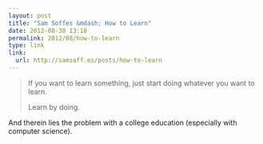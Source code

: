 ```yaml
---
layout: post
title: "Sam Soffes &mdash; How to Learn"
date: 2012-08-30 13:18
permalink: 2012/08/how-to-learn
type: link
link: 
  url: http://samsoff.es/posts/how-to-learn
---
```


> If you want to learn something, just start doing whatever you want to learn.
>
> Learn by doing.

And therein lies the problem with a college education (especially with computer science).

